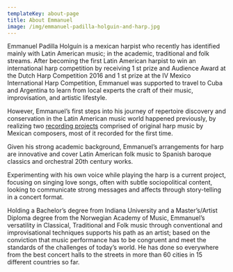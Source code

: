 ```yaml
---
templateKey: about-page
title: About Emmanuel
image: /img/emmanuel-padilla-holguin-and-harp.jpg
---
```

Emmanuel Padilla Holguín is a mexican harpist who recently has identified mainly with Latin American music; in the academic, traditional and folk streams. After becoming the first Latin American harpist to win an international harp competition by receiving 1 st prize and Audience Award at the Dutch Harp Competition 2016 and 1 st prize at the IV Mexico International Harp Competition, Emmanuel was supported to travel to Cuba and Argentina to learn from local experts the craft of their music, improvisation, and artistic lifestyle.

However, Emmanuel’s first steps into his journey of repertoire discovery and conservation in the Latin American music world happened previously, by realizing two [recording projects](/en/albums) comprised of original harp music by Mexican composers, most of it recorded for the first time.

Given his strong academic background, Emmanuel’s arrangements for harp are innovative and cover Latin American folk music to Spanish baroque classics and orchestral 20th century works.

Experimenting with his own voice while playing the harp is a current project, focusing on singing love songs, often with subtle sociopolitical content, looking to communicate strong messages and affects through story-telling in a concert format.

Holding a Bachelor’s degree from Indiana University and a Master’s/Artist Diploma degree from the Norwegian Academy of Music, Emmanuel’s versatility in Classical, Traditional and Folk music through conventional and improvisational techniques supports his path as an artist; based on the conviction that music performance has to be congruent and meet the standards of the challenges of today’s world. He has done so everywhere from the best concert halls to the streets in more than 60 cities in 15 different countries so far.
